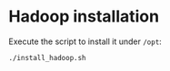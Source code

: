# Hadoop installation

Execute the script to install it under `/opt`:

```bash
./install_hadoop.sh
```

